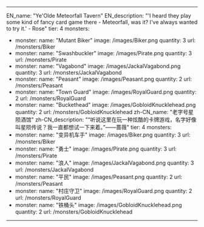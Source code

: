 ---

EN_name: "Ye'Olde Meteorfall Tavern"
EN_description: "'I heard they play some kind of fancy card game there - Meteorfall, was it? I've always wanted to try it.' - Rose"
tier: 4
monsters:
  - monster:
    name: "Mutant Biker"
    image: /images/Biker.png
    quantity: 3
    url: /monsters/Biker
  - monster:
    name: "Swashbuckler"
    image: /images/Pirate.png
    quantity: 3
    url: /monsters/Pirate
  - monster:
    name: "Vagabond"
    image: /images/JackalVagabond.png
    quantity: 3
    url: /monsters/JackalVagabond
  - monster:
    name: "Peasant"
    image: /images/Peasant.png
    quantity: 2
    url: /monsters/Peasant
  - monster:
    name: "Town Guard"
    image: /images/RoyalGuard.png
    quantity: 2
    url: /monsters/RoyalGuard
  - monster:
    name: "Buckethead"
    image: /images/GobloidKnucklehead.png
    quantity: 2
    url: /monsters/GobloidKnucklehead
zh-CN_name: "老字号星陨酒馆"
zh-CN_description: "“听说这里在玩一种炫酷的卡牌游戏，名字好像叫星陨传说？我一直都想试一下来着。”——蔷薇"
tier: 4
monsters:
  - monster:
    name: "变异机车手"
    image: /images/Biker.png
    quantity: 3
    url: /monsters/Biker
  - monster:
    name: "勇士"
    image: /images/Pirate.png
    quantity: 3
    url: /monsters/Pirate
  - monster:
    name: "浪人"
    image: /images/JackalVagabond.png
    quantity: 3
    url: /monsters/JackalVagabond
  - monster:
    name: "平民"
    image: /images/Peasant.png
    quantity: 2
    url: /monsters/Peasant
  - monster:
    name: "村庄守卫"
    image: /images/RoyalGuard.png
    quantity: 2
    url: /monsters/RoyalGuard
  - monster:
    name: "铁桶头"
    image: /images/GobloidKnucklehead.png
    quantity: 2
    url: /monsters/GobloidKnucklehead
---